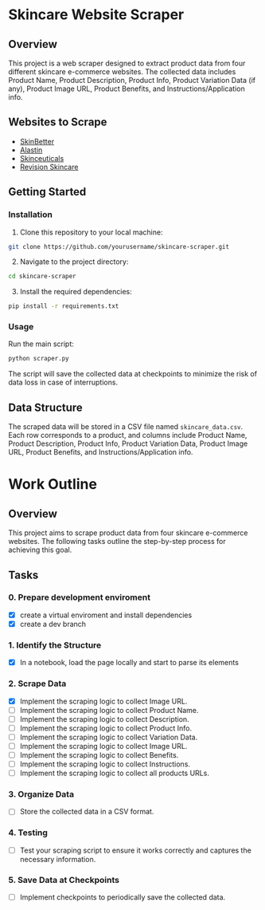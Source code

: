 # Skincare Website Scraper
## Overview
This project is a web scraper designed to extract product data from four different skincare e-commerce websites. The collected data includes Product Name, Product Description, Product Info, Product Variation Data (if any), Product Image URL, Product Benefits, and Instructions/Application info.
## Websites to Scrape
- [SkinBetter](https://www.skinbetter.com/)
- [Alastin](https://alastin.com/)
- [Skinceuticals](https://www.skinceuticals.com/)
- [Revision Skincare](https://revisionskincare.com/)
## Getting Started
### Installation

1. Clone this repository to your local machine:

```bash
git clone https://github.com/yourusername/skincare-scraper.git
```
2. Navigate to the project directory:
```bash
cd skincare-scraper
```
3. Install the required dependencies:
```bash
pip install -r requirements.txt
```
### Usage
Run the main script:
```bash
python scraper.py
```
The script will save the collected data at checkpoints to minimize the risk of data loss in case of interruptions.
## Data Structure
The scraped data will be stored in a CSV file named `skincare_data.csv`. Each row corresponds to a product, and columns include Product Name, Product Description, Product Info, Product Variation Data, Product Image URL, Product Benefits, and Instructions/Application info.

# Work Outline

## Overview

This project aims to scrape product data from four skincare e-commerce websites. The following tasks outline the step-by-step process for achieving this goal.

## Tasks
### 0. Prepare development enviroment
- [x] create a virtual enviroment and install dependencies
- [x] create a dev branch
### 1. Identify the Structure
- [x] In a notebook, load the page locally and start to parse its elements
### 2. Scrape Data
   - [x]  Implement the scraping logic to collect Image URL.
   - [ ] Implement the scraping logic to collect Product Name.
   - [ ] Implement the scraping logic to collect Description.
   - [ ]  Implement the scraping logic to collect Product Info.
   - [ ]  Implement the scraping logic to collect Variation Data.
   - [ ]  Implement the scraping logic to collect Image URL.
   - [ ]  Implement the scraping logic to collect Benefits.
   - [ ]  Implement the scraping logic to collect Instructions.
   - [ ] Implement the scraping logic to collect all products URLs.

### 3. Organize Data
   - [ ]  Store the collected data in a CSV format.

### 4. Testing
   - [ ] Test your scraping script to ensure it works correctly and captures the necessary information.

### 5. Save Data at Checkpoints
   - [ ] Implement checkpoints to periodically save the collected data.
